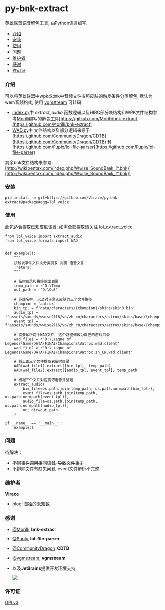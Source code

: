 # py-bnk-extract

英雄联盟语音解包工具, 由Python语言编写.


- [介绍](#介绍)
- [安装](#安装)
- [使用](#使用)
- [问题](#问题)
- [维护者](#维护者)
- [感谢](#感谢)
- [许可证](#许可证)


### 介绍
可以将英雄联盟中wpk或bnk中音频文件按照皮肤的触发条件分类解包, 默认为wem音频格式, 使用 [vgmstream](https://vgmstream.org/downloads) 可转码.

- [index.py](lol_voice/index.py#L136)中 _extract_audio_ 函数逻辑以及HIRC部分块结构和WPK文件结构参考[Morilli](https://github.com/Morilli)编写的解包工具[https://github.com/Morilli/bnk-extract](https://github.com/Morilli/bnk-extract)
- [WAD.py](lol_voice/formats/WAD.py)中 文件结构以及部分逻辑来源于[https://github.com/CommunityDragon/CDTB](https://github.com/CommunityDragon/CDTB) 和 [https://github.com/Pupix/lol-file-parser](https://github.com/Pupix/lol-file-parser)

其余bnk文件结构来参考:[http://wiki.xentax.com/index.php/Wwise_SoundBank_(*.bnk)](http://wiki.xentax.com/index.php/Wwise_SoundBank_(*.bnk))


### 安装



`pip install -e git+https://github.com/Virace/py-bnk-extract@package#egg=lol_voice`

### 使用
此包适合提取已知皮肤语音, 如需全部提取请关注 [lol_extract_voice](https://github.com/Virace/lol_extract_voice)
```
from lol_voice import extract_audio
from lol_voice.formats import WAD


def example():
    """
    按触发事件文件夹分类提取 剑魔 语音文件
    :return:
    """

    # 临时目录和最终输出目录
    temp_path = r'D:\Temp'
    out_path = r'D:\Out'

    # 英雄名字, 以及对于默认皮肤的三个文件路径
    champion = 'aatrox'
    bin_tpl = f'data/characters/{champion}/skins/skin0.bin'
    audio_tpl = f'assets/sounds/wwise2016/vo/zh_cn/characters/aatrox/skins/base/{champion}_base_vo_audio.wpk'
    event_tpl = f'assets/sounds/wwise2016/vo/zh_cn/characters/aatrox/skins/base/{champion}_base_vo_events.bnk'

    # 需要解析两个WAD文件, 这个路径修改为自己的游戏目录
    wad_file1 = r"D:\League of Legends\Game\DATA\FINAL\Champions\Aatrox.wad.client"
    wad_file2 = r"D:\League of Legends\Game\DATA\FINAL\Champions\Aatrox.zh_CN.wad.client"

    # 将上面三个文件提取到临时目录
    WAD(wad_file1).extract([bin_tpl], temp_path)
    WAD(wad_file2).extract([audio_tpl, event_tpl], temp_path)

    # 根据三个文件对应提取语音并整理
    extract_audio(
        bin_file=os.path.join(temp_path, os.path.normpath(bin_tpl)),
        event_file=os.path.join(temp_path, os.path.normpath(event_tpl)),
        audio_file=os.path.join(temp_path, os.path.normpath(audio_tpl)),
        out_dir=out_path
    )

if __name__ == '__main__':
    example()
```
### 问题
待解决：
 - ~~不同事件调用相同语音, 导致文件重复~~
 - 不排除文件有缺失问题, event文件解析不完整



### 维护者
**Virace**
- blog: [孤独的未知数](https://x-item.com)

### 感谢
- [@Morilli](https://github.com/Morilli/bnk-extract), **bnk-extract**
- [@Pupix](https://github.com/Pupix/lol-file-parser), **lol-file-parser**
- [@CommunityDragon](https://github.com/CommunityDragon/CDTB), **CDTB** 
- [@vgmstream](https://github.com/vgmstream/vgmstream), **vgmstream**

- 以及**JetBrains**提供开发环境支持
  
  <a href="https://www.jetbrains.com/?from=kratos-pe" target="_blank"><img src="https://cdn.jsdelivr.net/gh/virace/kratos-pe@main/jetbrains.svg"></a>

### 许可证

[GPLv3](LICENSE)